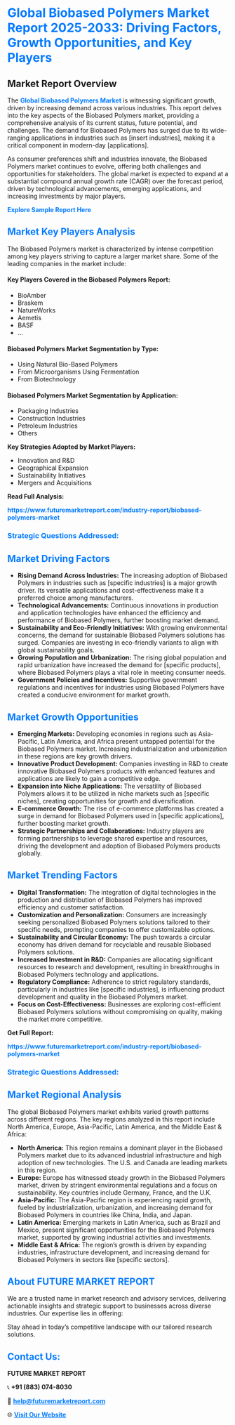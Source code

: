 <h1 style="color: #007BFF;">Global Biobased Polymers Market Report 2025-2033: Driving Factors, Growth Opportunities, and Key Players</h1>

<section id="overview">
<h2>Market Report Overview</h2>
<p>The <a href="https://www.futuremarketreport.com/industry-report/biobased-polymers-market" style="color: #007BFF; text-decoration: none;"><strong>Global Biobased Polymers Market</strong></a> is witnessing significant growth, driven by increasing demand across various industries. This report delves into the key aspects of the Biobased Polymers market, providing a comprehensive analysis of its current status, future potential, and challenges. The demand for Biobased Polymers has surged due to its wide-ranging applications in industries such as [insert industries], making it a critical component in modern-day [applications].</p>
<p>As consumer preferences shift and industries innovate, the Biobased Polymers market continues to evolve, offering both challenges and opportunities for stakeholders. The global market is expected to expand at a substantial compound annual growth rate (CAGR) over the forecast period, driven by technological advancements, emerging applications, and increasing investments by major players.</p>
</section>

<section id="overview">
<p><a href="https://www.futuremarketreport.com/request-sample/reportId=106356" style="color: #007BFF; text-decoration: none;"><strong>Explore Sample Report Here</strong></a></p>
</section>

<section id="key-players">
<h2 style="color: #007BFF;">Market Key Players Analysis</h2>
<p>The Biobased Polymers market is characterized by intense competition among key players striving to capture a larger market share. Some of the leading companies in the market include:</p>
<h4>Key Players Covered in the Biobased Polymers Report:</h4>
<ul><li>BioAmber</li><li>Braskem</li><li>NatureWorks</li><li>Aemetis</li><li>BASF</li><li>...</li></ul>
<h4>Biobased Polymers Market Segmentation by Type:</h4>
<ul><li>Using Natural Bio-Based Polymers</li><li>From Microorganisms Using Fermentation</li><li>From Biotechnology</li></ul>

<h4>Biobased Polymers Market Segmentation by Application:</h4>
<ul><li>Packaging Industries</li><li>Construction Industries</li><li>Petroleum Industries</li><li>Others</li></ul>
<p><strong>Key Strategies Adopted by Market Players:</strong></p>
<ul>
<li>Innovation and R&D</li>
<li>Geographical Expansion</li>
<li>Sustainability Initiatives</li>
<li>Mergers and Acquisitions</li>
</ul>
</section>

<section>
<p><strong>Read Full Analysis: </strong></p><a href="https://www.futuremarketreport.com/industry-report/biobased-polymers-market" style="color: #007BFF; text-decoration: none;"><strong>https://www.futuremarketreport.com/industry-report/biobased-polymers-market</strong></a>
<h3 style="color: #007BFF;">Strategic Questions Addressed:</h3>
</section>

<section id="driving-factors">
<h2 style="color: #007BFF;">Market Driving Factors</h2>
<ul>
<li><strong>Rising Demand Across Industries:</strong> The increasing adoption of Biobased Polymers in industries such as [specific industries] is a major growth driver. Its versatile applications and cost-effectiveness make it a preferred choice among manufacturers.</li>
<li><strong>Technological Advancements:</strong> Continuous innovations in production and application technologies have enhanced the efficiency and performance of Biobased Polymers, further boosting market demand.</li>
<li><strong>Sustainability and Eco-Friendly Initiatives:</strong> With growing environmental concerns, the demand for sustainable Biobased Polymers solutions has surged. Companies are investing in eco-friendly variants to align with global sustainability goals.</li>
<li><strong>Growing Population and Urbanization:</strong> The rising global population and rapid urbanization have increased the demand for [specific products], where Biobased Polymers plays a vital role in meeting consumer needs.</li>
<li><strong>Government Policies and Incentives:</strong> Supportive government regulations and incentives for industries using Biobased Polymers have created a conducive environment for market growth.</li>
</ul>
</section>

<section id="growth-opportunities">
<h2 style="color: #007BFF;">Market Growth Opportunities</h2>
<ul>
<li><strong>Emerging Markets:</strong> Developing economies in regions such as Asia-Pacific, Latin America, and Africa present untapped potential for the Biobased Polymers market. Increasing industrialization and urbanization in these regions are key growth drivers.</li>
<li><strong>Innovative Product Development:</strong> Companies investing in R&D to create innovative Biobased Polymers products with enhanced features and applications are likely to gain a competitive edge.</li>
<li><strong>Expansion into Niche Applications:</strong> The versatility of Biobased Polymers allows it to be utilized in niche markets such as [specific niches], creating opportunities for growth and diversification.</li>
<li><strong>E-commerce Growth:</strong> The rise of e-commerce platforms has created a surge in demand for Biobased Polymers used in [specific applications], further boosting market growth.</li>
<li><strong>Strategic Partnerships and Collaborations:</strong> Industry players are forming partnerships to leverage shared expertise and resources, driving the development and adoption of Biobased Polymers products globally.</li>
</ul>
</section>

<section id="trending-factors">
<h2 style="color: #007BFF;">Market Trending Factors</h2>
<ul>
<li><strong>Digital Transformation:</strong> The integration of digital technologies in the production and distribution of Biobased Polymers has improved efficiency and customer satisfaction.</li>
<li><strong>Customization and Personalization:</strong> Consumers are increasingly seeking personalized Biobased Polymers solutions tailored to their specific needs, prompting companies to offer customizable options.</li>
<li><strong>Sustainability and Circular Economy:</strong> The push towards a circular economy has driven demand for recyclable and reusable Biobased Polymers solutions.</li>
<li><strong>Increased Investment in R&D:</strong> Companies are allocating significant resources to research and development, resulting in breakthroughs in Biobased Polymers technology and applications.</li>
<li><strong>Regulatory Compliance:</strong> Adherence to strict regulatory standards, particularly in industries like [specific industries], is influencing product development and quality in the Biobased Polymers market.</li>
<li><strong>Focus on Cost-Effectiveness:</strong> Businesses are exploring cost-efficient Biobased Polymers solutions without compromising on quality, making the market more competitive.</li>
</ul>
</section>

<section>
<p><strong>Get Full Report: </strong></p><a href="https://www.futuremarketreport.com/industry-report/biobased-polymers-market" style="color: #007BFF; text-decoration: none;"><strong>https://www.futuremarketreport.com/industry-report/biobased-polymers-market</strong></a>
<h3 style="color: #007BFF;">Strategic Questions Addressed:</h3>
</section>


<section id="regional-analysis">
<h2 style="color: #007BFF;">Market Regional Analysis</h2>
<p>The global Biobased Polymers market exhibits varied growth patterns across different regions. The key regions analyzed in this report include North America, Europe, Asia-Pacific, Latin America, and the Middle East & Africa:</p>
<ul>
<li><strong>North America:</strong> This region remains a dominant player in the Biobased Polymers market due to its advanced industrial infrastructure and high adoption of new technologies. The U.S. and Canada are leading markets in this region.</li>
<li><strong>Europe:</strong> Europe has witnessed steady growth in the Biobased Polymers market, driven by stringent environmental regulations and a focus on sustainability. Key countries include Germany, France, and the U.K.</li>
<li><strong>Asia-Pacific:</strong> The Asia-Pacific region is experiencing rapid growth, fueled by industrialization, urbanization, and increasing demand for Biobased Polymers in countries like China, India, and Japan.</li>
<li><strong>Latin America:</strong> Emerging markets in Latin America, such as Brazil and Mexico, present significant opportunities for the Biobased Polymers market, supported by growing industrial activities and investments.</li>
<li><strong>Middle East & Africa:</strong> The region’s growth is driven by expanding industries, infrastructure development, and increasing demand for Biobased Polymers in sectors like [specific sectors].</li>
</ul>
</section>

<footer>
<h2 style="color: #007BFF;">About FUTURE MARKET REPORT</h2>
<p>We are a trusted name in market research and advisory services, delivering actionable insights and strategic support to businesses across diverse industries. Our expertise lies in offering:</p>

<p>Stay ahead in today’s competitive landscape with our tailored research solutions.</p>

<h2 style="color: #007BFF;">Contact Us:</h2>
<p><strong>FUTURE MARKET REPORT</strong></p>
<p>📞 <strong>+91 (883) 074-8030</strong></p>
<p>📧 <strong><a href="mailto:help@futuremarketreport.com" style="color: #007BFF;">help@futuremarketreport.com</a></strong></p>
<p>🌐 <strong><a href="https://www.futuremarketreport.com/" style="color: #007BFF;">Visit Our Website</a></strong></p>
</footer>